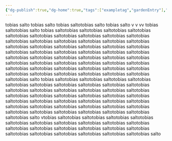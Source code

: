 ```yaml
---
{"dg-publish":true,"dg-home":true,"tags":["exampletag","gardenEntry"],"permalink":"/tobias-salto/","dgPassFrontmatter":true,"noteIcon":""}
---
```



tobias salto
tobias salto
tobias saltotobias salto
tobias salto
v
v
vv
tobias saltotobias salto
tobias saltotobias saltotobias saltotobias saltotobias saltotobias saltotobias saltotobias saltotobias saltotobias saltotobias saltotobias saltotobias saltotobias saltotobias saltotobias saltotobias saltotobias saltotobias saltotobias saltotobias saltotobias saltotobias saltotobias saltotobias saltotobias saltotobias saltotobias saltotobias saltotobias saltotobias saltotobias saltotobias saltotobias saltotobias saltotobias saltotobias saltotobias saltotobias saltotobias saltotobias saltotobias saltotobias saltotobias saltotobias saltotobias saltotobias saltotobias saltotobias saltotobias saltotobias saltotobias saltotobias saltotobias salto
tobias saltotobias saltotobias saltotobias saltotobias saltotobias saltotobias saltotobias saltotobias saltotobias saltotobias saltotobias saltotobias saltotobias saltotobias saltotobias saltotobias saltotobias saltotobias saltotobias saltotobias saltotobias saltotobias saltotobias saltotobias saltotobias saltotobias saltotobias saltotobias saltotobias saltotobias saltotobias saltotobias saltotobias saltotobias saltotobias saltotobias saltotobias saltotobias saltotobias saltotobias saltotobias salto
vtobias saltotobias saltotobias saltotobias saltotobias saltotobias saltotobias saltotobias saltotobias saltotobias saltotobias saltotobias saltotobias saltotobias saltotobias saltotobias saltotobias saltotobias saltotobias saltotobias saltotobias saltotobias saltotobias salto